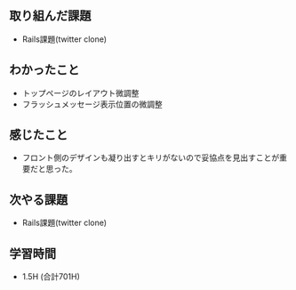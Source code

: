 ## 取り組んだ課題
- Rails課題(twitter clone)

## わかったこと
- トップページのレイアウト微調整
- フラッシュメッセージ表示位置の微調整
  
## 感じたこと 
- フロント側のデザインも凝り出すとキリがないので妥協点を見出すことが重要だと思った。
  
## 次やる課題  
- Rails課題(twitter clone)
  
## 学習時間  
- 1.5H (合計701H)
